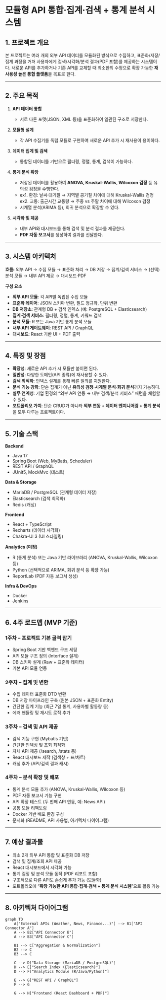 # 모듈형 API 통합·집계·검색 + 통계 분석 시스템

## 1. 프로젝트 개요

본 프로젝트는 여러 개의 외부 API 데이터를 모듈화된 방식으로 수집하고, 표준화/저장/집계 과정을 거쳐 사용자에게 검색/시각화/분석 결과(PDF 포함)를 제공하는 시스템이다.
새로운 API를 추가하거나 기존 API를 교체할 때 최소한의 수정으로 확장 가능한 **재사용성 높은 통합 플랫폼**을 목표로 한다.

---

## 2. 주요 목적

1. **API 데이터 통합**

   * 서로 다른 포맷(JSON, XML 등)을 표준화하여 일관된 구조로 저장한다.
2. **모듈형 설계**

   * 각 API 수집기를 독립 모듈로 구현하여 새로운 API 추가 시 재사용이 용이하다.
3. **데이터 집계 및 검색**

   * 통합된 데이터를 기반으로 필터링, 정렬, 통계, 검색이 가능하다.
4. **통계 분석 확장**

   * 저장된 데이터를 활용하여 **ANOVA, Kruskal-Wallis, Wilcoxon 검정** 등 유의성 검정을 수행한다.
   * ex1. 환경: 날씨·대기질 → 지역별 공기질 차이에 대해 Kruskal-Wallis 검정  
     ex2. 교통: 출근시간 교통량 → 주중 vs 주말 차이에 대해 Wilcoxon 검정
   * 시계열 분석(ARIMA 등), 회귀 분석으로 확장할 수 있다.
5. **시각화 및 제공**

   * 내부 API와 대시보드를 통해 검색 및 분석 결과를 제공한다.
   * **PDF 자동 보고서**를 생성하여 결과를 전달한다.

---

## 3. 시스템 아키텍처

**흐름:**
외부 API → 수집 모듈 → 표준화 처리 → DB 저장 → 집계/검색 서비스 → (선택) 분석 모듈 → 내부 API 제공 → 대시보드·PDF

**구성 요소**

* **외부 API 모듈**: 각 API별 독립된 수집 모듈
* **표준화 레이어**: JSON 스키마 변환, 필드 정규화, 단위 변환
* **DB 저장소**: 관계형 DB + 검색 인덱스 (예: PostgreSQL + Elasticsearch)
* **집계·검색 서비스**: 필터링, 정렬, 통계, 키워드 검색
* **분석 모듈**: R 또는 Java 기반 통계 분석 모듈
* **내부 API 게이트웨이**: REST API / GraphQL
* **대시보드**: React 기반 UI + PDF 출력

---

## 4. 특징 및 장점

* **확장성**: 새로운 API 추가 시 모듈만 붙이면 된다.
* **일반성**: 다양한 도메인(API 종류)에 재사용할 수 있다.
* **검색 최적화**: 인덱스 설계를 통해 빠른 질의를 지원한다.
* **분석 기능 강화**: 단순 집계가 아닌 **유의성 검정·시계열 분석·회귀 분석**까지 가능하다.
* **실무 연계성**: 기업 환경의 “외부 API 연동 → 내부 검색/분석 서비스” 패턴을 체험할 수 있다.
* **포트폴리오 가치**: 단순 CRUD가 아니라 **외부 연동 + 데이터 엔지니어링 + 통계 분석**을 모두 다루는 프로젝트이다.

---

## 5. 기술 스택

**Backend**

* Java 17
* Spring Boot (Web, MyBatis, Scheduler)
* REST API / GraphQL
* JUnit5, MockMvc (테스트)

**Data & Storage**

* MariaDB / PostgreSQL (관계형 데이터 저장)
* Elasticsearch (검색 최적화)
* Redis (캐싱)

**Frontend**

* React + TypeScript
* Recharts (데이터 시각화)
* Chakra-UI 3 (UI 스타일링)

**Analytics (미정)**

* R (통계 분석) 또는 Java 기반 라이브러리 (ANOVA, Kruskal-Wallis, Wilcoxon 등)
* Python (선택적으로 ARIMA, 회귀 분석 등 확장 가능)
* ReportLab (PDF 자동 보고서 생성)

**Infra & DevOps**

* Docker
* Jenkins

---

## 6. 4주 로드맵 (MVP 기준)

### **1주차 – 프로젝트 기본 골격 잡기**

* Spring Boot 기반 백엔드 구조 세팅
* API 모듈 구조 정의 (Interface 설계)
* DB 스키마 설계 (Raw + 표준화 데이터)
* 기본 API 모듈 연동

### **2주차 – 집계 및 변환**

* 수집 데이터 표준화 DTO 변환
* DB 저장 파이프라인 구축 (원본 JSON + 표준화 Entity)
* 간단한 집계 기능 (최근 7일 통계, 사용자별 활동량 등)
* 에러 핸들링 및 재시도 로직 추가

### **3주차 – 검색 및 API 제공**

* 검색 기능 구현 (Mybatis 기반)
* 간단한 인덱싱 및 조회 최적화
* 자체 API 제공 (/search, /stats 등)
* React 대시보드 제작 (검색창 + 표/차트)
* 캐싱 추가 (API/검색 결과 캐시)

### **4주차 – 분석 확장 및 배포**

* 통계 분석 모듈 추가 (ANOVA, Kruskal-Wallis, Wilcoxon 등)
* PDF 자동 보고서 기능 구현
* API 확장 테스트 (두 번째 API 연동, 예: News API)
* 공통 모듈 리팩토링
* Docker 기반 배포 환경 구성
* 문서화 (README, API 사용법, 아키텍처 다이어그램)

---

## 7. 예상 결과물

* 최소 2개 외부 API 통합 및 표준화 DB 저장
* 검색 및 집계/조회 API 제공
* React 대시보드에서 시각화 가능
* 통계 검정 및 분석 모듈 동작 (PDF 리포트 포함)
* 구조적으로 다른 API도 손쉽게 추가 가능 (모듈화)
* 포트폴리오에 “**확장 가능한 API 통합·집계·검색 + 통계 분석 시스템**”으로 활용 가능

---

## 8. 아키텍처 다이어그램

```mermaid
graph TD
    A["External APIs (Weather, News, Finance...)"] --> B1["API Connector A"]
    A --> B2["API Connector B"]
    A --> B3["API Connector C"]

    B1 --> C["Aggregation & Normalization"]
    B2 --> C
    B3 --> C

    C --> D["Data Storage (MariaDB / PostgreSQL)"]
    D --> E["Search Index (Elasticsearch)"]
    D --> F["Analytics Module (R/Java/Python)"]

    E --> G["REST API / GraphQL"]
    F --> G

    G --> H["Frontend (React Dashboard + PDF)"]
```